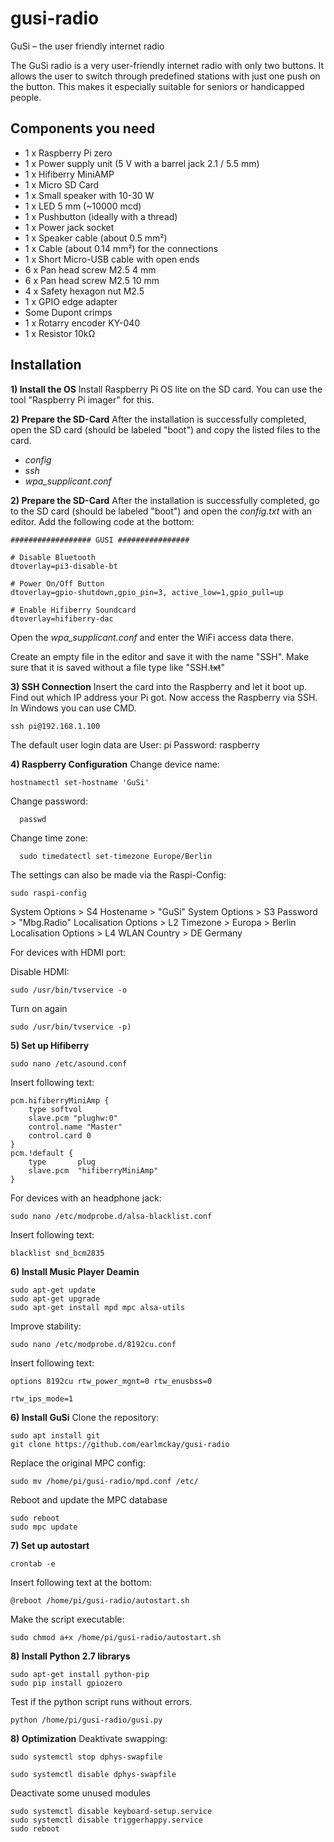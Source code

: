 


# gusi-radio

GuSi – the user friendly internet radio

The GuSi radio is a very user-friendly internet radio with only two buttons. It allows the user to switch through predefined stations with just one push on the button. This makes it especially suitable for seniors or handicapped people.

## Components you need

 - 1 x Raspberry Pi zero
 - 1 x Power supply unit (5 V with a barrel jack 2.1 / 5.5 mm)
 - 1 x Hifiberry MiniAMP
 - 1 x Micro SD Card 
 - 1 x Small speaker with 10-30 W
 - 1 x LED 5 mm (~10000 mcd)
 - 1 x Pushbutton (ideally with a thread)
 - 1 x Power jack socket
 - 1 x Speaker cable (about 0.5 mm²)
 - 1 x Cable (about 0.14 mm²) for the connections
 - 1 x Short Micro-USB cable with open ends
 - 6 x Pan head screw M2.5 4 mm 
 - 6 x Pan head screw M2.5 10 mm 
 - 4 x Safety hexagon nut M2.5
 - 1 x GPIO edge adapter
 - Some Dupont crimps
 - 1 x Rotarry encoder KY-040
 - 1 x Resistor 10kΩ
 

## Installation

 **1) Install the OS**
 Install Raspberry Pi OS lite on the SD card. You can use the tool "Raspberry Pi imager" for this. 
 
  **2) Prepare the SD-Card**
 After the installation is successfully completed, open the SD card (should be labeled "boot") and copy the listed files to the card.
  - *config*
 - *ssh*
 - *wpa_supplicant.conf* 

  **2) Prepare the SD-Card**
 After the installation is successfully completed, go to the SD card (should be labeled "boot") and open the *config.txt* with an editor. Add the following code at the bottom:
 

    ################## GUSI ################
    
    # Disable Bluetooth
    dtoverlay=pi3-disable-bt
    
    # Power On/Off Button
    dtoverlay=gpio-shutdown,gpio_pin=3, active_low=1,gpio_pull=up
    
    # Enable Hifiberry Soundcard
    dtoverlay=hifiberry-dac

Open the *wpa_supplicant.conf*  and enter the WiFi access data there.

Create an empty file in the editor and save it with the name "SSH". Make sure that it is saved without a file type like "SSH.~~txt~~"

  **3) SSH Connection**
Insert the card into the Raspberry and let it boot up. Find out which IP address your Pi got. Now access the Raspberry via SSH. In Windows you can use CMD.

    ssh pi@192.168.1.100
The default user login data are
User: pi
Password: raspberry

  **4) Raspberry Configuration**
Change device name:

    hostnamectl set-hostname 'GuSi'
    
  Change password:

      passwd

  Change time zone:

      sudo timedatectl set-timezone Europe/Berlin

  
The settings can also be made via the Raspi-Config:

    sudo raspi-config

System Options > S4 Hostename > "GuSi" System Options > S3 Password > "Mbg.Radio" Localisation Options > L2 Timezone > Europa > Berlin Localisation Options > L4 WLAN Country > DE Germany

For devices with HDMI port:

Disable HDMI:

    sudo /usr/bin/tvservice -o 

Turn on again

    sudo /usr/bin/tvservice -p)

  **5) Set up Hifiberry**

    sudo nano /etc/asound.conf

Insert following text:

    pcm.hifiberryMiniAmp {
        type softvol
        slave.pcm "plughw:0"
        control.name "Master"
        control.card 0
    }
    pcm.!default {
        type       plug
        slave.pcm  "hifiberryMiniAmp"
    }
For devices with an headphone jack:

    sudo nano /etc/modprobe.d/alsa-blacklist.conf

Insert following text:

    blacklist snd_bcm2835

  **6) Install Music Player Deamin**

    sudo apt-get update
    sudo apt-get upgrade
    sudo apt-get install mpd mpc alsa-utils
Improve stability:

    sudo nano /etc/modprobe.d/8192cu.conf

Insert following text:

    options 8192cu rtw_power_mgnt=0 rtw_enusbss=0
    
    rtw_ips_mode=1
  **6) Install GuSi**
Clone the repository: 

    sudo apt install git
    git clone https://github.com/earlmckay/gusi-radio

Replace the original MPC config:

    sudo mv /home/pi/gusi-radio/mpd.conf /etc/

Reboot and update the MPC database

    sudo reboot
    sudo mpc update

  **7) Set up autostart**

    crontab -e
Insert following text at the bottom:

    @reboot /home/pi/gusi-radio/autostart.sh

Make the script executable:

    sudo chmod a+x /home/pi/gusi-radio/autostart.sh
  **8) Install Python 2.7 librarys**

    sudo apt-get install python-pip 
    sudo pip install gpiozero

Test if the python script runs without errors.

    python /home/pi/gusi-radio/gusi.py

  **8) Optimization**
Deaktivate swapping:

    sudo systemctl stop dphys-swapfile
    
    sudo systemctl disable dphys-swapfile

Deactivate some unused modules

    sudo systemctl disable keyboard-setup.service
    sudo systemctl disable triggerhappy.service
    sudo reboot
